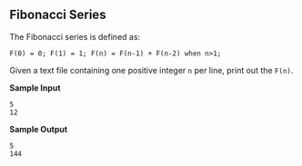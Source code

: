 ## Fibonacci Series


The Fibonacci series is defined as: 

    F(0) = 0; F(1) = 1; F(n) = F(n-1) + F(n-2) when n>1; 


Given a text file containing one positive integer `n` per line, print out the `F(n)`.


__Sample Input__

    5
    12

__Sample Output__

	5
	144